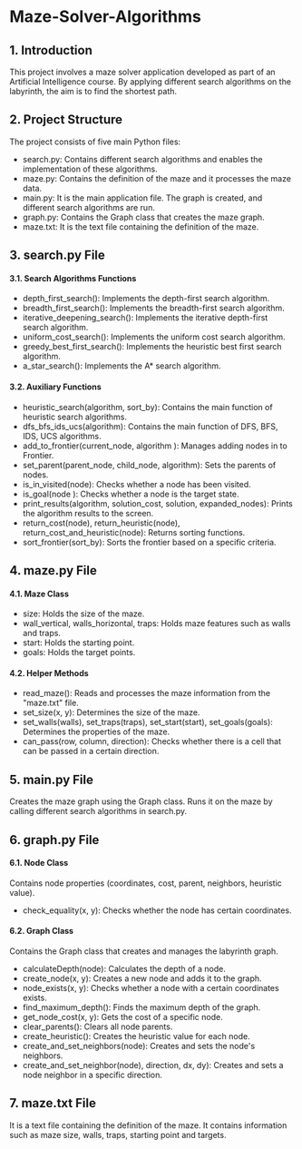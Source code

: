 # Maze-Solver-Algorithms

## 1. Introduction
This project involves a maze solver application developed as part of an Artificial Intelligence course. By applying different search algorithms on the labyrinth, the aim is to find the shortest path.

## 2. Project Structure
The project consists of five main Python files:

- search.py: Contains different search algorithms and enables the implementation of these algorithms.
- maze.py: Contains the definition of the maze and it processes the maze data.
- main.py: It is the main application file. The graph is created, and different search algorithms are run.
- graph.py: Contains the Graph class that creates the maze graph.
- maze.txt: It is the text file containing the definition of the maze.

## 3. search.py File
#### 3.1. Search Algorithms Functions
- depth_first_search(): Implements the depth-first search algorithm.
- breadth_first_search(): Implements the breadth-first search algorithm.
- iterative_deepening_search(): Implements the iterative depth-first search algorithm.
- uniform_cost_search(): Implements the uniform cost search algorithm.
- greedy_best_first_search(): Implements the heuristic best first search algorithm.
- a_star_search(): Implements the A* search algorithm.

#### 3.2. Auxiliary Functions
- heuristic_search(algorithm, sort_by): Contains the main function of heuristic search algorithms.
- dfs_bfs_ids_ucs(algorithm): Contains the main function of DFS, BFS, IDS, UCS algorithms.
- add_to_frontier(current_node, algorithm ): Manages adding nodes in to Frontier.
- set_parent(parent_node, child_node, algorithm): Sets the parents of nodes.
- is_in_visited(node): Checks whether a node has been visited.
- is_goal(node ): Checks whether a node is the target state.
- print_results(algorithm, solution_cost, solution, expanded_nodes): Prints the algorithm results to the screen.
- return_cost(node), return_heuristic(node), return_cost_and_heuristic(node): Returns sorting functions.
- sort_frontier(sort_by): Sorts the frontier based on a specific criteria.

## 4. maze.py File
#### 4.1. Maze Class
- size: Holds the size of the maze.
- wall_vertical, walls_horizontal, traps: Holds maze features such as walls and traps.
- start: Holds the starting point.
- goals: Holds the target points.

#### 4.2. Helper Methods
- read_maze(): Reads and processes the maze information from the "maze.txt" file.
- set_size(x, y): Determines the size of the maze.
- set_walls(walls), set_traps(traps), set_start(start), set_goals(goals): Determines the properties of the maze.
- can_pass(row, column, direction): Checks whether there is a cell that can be passed in a certain direction.

## 5. main.py File
Creates the maze graph using the Graph class.
Runs it on the maze by calling different search algorithms in search.py.

## 6. graph.py File
#### 6.1. Node Class
Contains node properties (coordinates, cost, parent, neighbors, heuristic value).
- check_equality(x, y): Checks whether the node has certain coordinates.

#### 6.2. Graph Class
Contains the Graph class that creates and manages the labyrinth graph.
- calculateDepth(node): Calculates the depth of a node.
- create_node(x, y): Creates a new node and adds it to the graph.
- node_exists(x, y): Checks whether a node with a certain coordinates exists.
- find_maximum_depth(): Finds the maximum depth of the graph.
- get_node_cost(x, y): Gets the cost of a specific node.
- clear_parents(): Clears all node parents.
- create_heuristic(): Creates the heuristic value for each node.
- create_and_set_neighbors(node): Creates and sets the node's neighbors.
- create_and_set_neighbor(node), direction, dx, dy): Creates and sets a node neighbor in a specific direction.

## 7. maze.txt File
It is a text file containing the definition of the maze.
It contains information such as maze size, walls, traps, starting point and targets.

